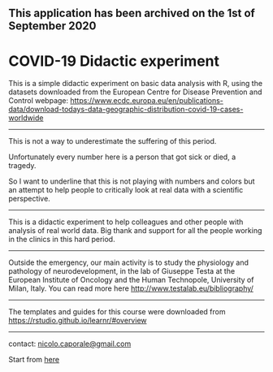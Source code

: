 ## This application has been archived on the 1st of September 2020

# COVID-19 Didactic experiment

This is a simple didactic experiment on basic data analysis with R, using the datasets downloaded from the European Centre for Disease Prevention and Control webpage:
https://www.ecdc.europa.eu/en/publications-data/download-todays-data-geographic-distribution-covid-19-cases-worldwide

***

This is not a way to underestimate the suffering of this period.

Unfortunately every number here is a person that got sick or died, a tragedy.

So I want to underline that this is not playing with numbers and colors but an attempt to help people to critically look at real data with a scientific perspective.


***

This is a didactic experiment to help colleagues and other people with analysis of real world data. Big thank and support for all the people working in the clinics in this hard period. 

***

Outside the emergency, our main activity is to study the physiology and pathology of neurodevelopment, in the lab of Giuseppe Testa at the European Institute of Oncology and the Human Technopole, University of Milan, Italy. 
You can read more here http://www.testalab.eu/bibliography/

***

The templates and guides for this course were downloaded from 
https://rstudio.github.io/learnr/#overview

***

contact: nicolo.caporale@gmail.com


Start from [here](https://crockol.shinyapps.io/covid-19_didacticexperiment/)